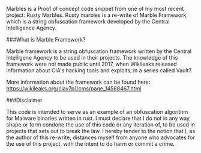 


Marbles is a Proof of concept code snippet from one of my most recent project: Rusty Marbles.
Rusty marbles is a re-write of Marble Framework, which is a string obfuscation framework developed by the Central Intelligence Agency.


###What is Marble Framework?

Marble framework is a string obfuscation framework written by the Central Intelligene Agency to be used in their projects. The knowledge of this framework 
were not made public until 2017, when Wikileaks released information about CIA's hacking tools and exploits, in a series called Vault7. 

More information about the framework can be found here: https://wikileaks.org/ciav7p1/cms/page_14588467.html






###Disclaimer

This code is intended to serve as an example of an obfuscation algorithm for Malware binaries written in rust. 
I must declare that I do not in any way, shape or form condone the use of this code or any iteration of, to be used in projects that sets out to break the law. 
I hereby tender to the notion that I, as the author of this re-write, distances myself from anyone who advocates 
for the use of this project, with the intent to do harm or commit a crime. 
